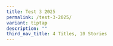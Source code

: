 ```yaml
---
title: Test 3 2025
permalink: /test-3-2025/
variant: tiptap
description: ""
third_nav_title: 4 Titles, 10 Stories
---
```

<p></p>